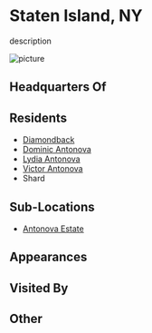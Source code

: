 # Staten Island, NY

description

![picture](../images/image.jpg)

## Headquarters Of


## Residents
- [Diamondback](/player_characters/Diamondback.md)
- [Dominic Antonova](/npcs/Dominic_Antonova.md)
- [Lydia Antonova](/npcs/Lydia_Antonova.md)
- [Victor Antonova](/npcs/Victor_Antonova.md)
- Shard

## Sub-Locations
- [Antonova Estate](Antonova_Estate.md)

## Appearances


## Visited By


## Other